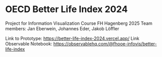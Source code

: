 # OECD Better Life Index 2024 

Project for Information Visualization Course FH Hagenberg 2025
Team members: Jan Eberwein, Johannes Eder, Jakob Löffler

Link to Prototype: https://better-life-index-2024.vercel.app/
Link Observable Notebook: https://observablehq.com/@fhooe-infovis/better-life-index
